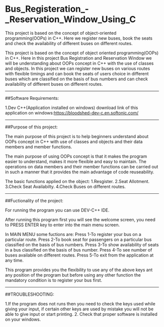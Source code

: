 # Bus_Registeration_-_Reservation_Window_Using_C
This project is based on the concept of object-oriented programming(OOPs) in C++. Here we register new buses, book the seats and check the availability of different buses on different routes.

This project is based on the concept of object oriented programming(OOPs) in C++.
Here in this project Bus Registration and Reservation Window we will be understanding about OOPs concept in C++ with the use of classes and objects.
In this project we can register new buses on various routes with flexible timings and can book the seats of users choice in different buses which are classified on the basis of bus numbers
and can check availability of different buses on different routes.

--------------------------------------------------
##Software Requirements:

1.Dev C++(Application installed on windows)
download link of this application on windows:https://bloodshed-dev-c.en.softonic.com/

--------------------------------------------------
##Purpose of this project:

The main purpose of this project is to help beginners understand about OOPs concept in C++ with use of classes and objects and 
their data members and member functions.

The main purpose of using OOPs concept is that it makes the program easier to understand, makes it more flexible and easy to maintain.
The operations on data members and their member functions can be carried out in such a manner that it provides the main advantage of code reuseability.

The basic functions applied on the object:
1.Resgister.
2.Seat Allotment.
3.Check Seat Availabilty.
4.Check Buses on different routes.

--------------------------------------------------
##Fuctionality of the project:

For running the program you can use DEV-C++ IDE.

After running this program first you will see the welcome screen, you need to PRESS ENTER key to enter into the main menu screen.

In MAIN MENU some fuctions are:
Press 1-To register your bus on a particular route.
Press 2-To book seat for passengers on a particular bus classified on the basis of bus numbers.
Press 3-To show availability of seats in a bus classified on the basis of bus number.
Press 4-To see number of buses available on different routes.
Press 5-To exit from the application at any time.

This program provides you the flexibility to use any of the above keys ant any
position of the program but before using any other function the mandatory condition is to register your bus first.

--------------------------------------------------
##TROUBLESHOOTING:

1.If the program does not runs then you need to check the keys used while giving your input, if certain other keys are used by mistake you 
will not be able to give input or start printing.
2. Check that proper software is installed on your windows.
